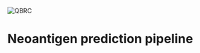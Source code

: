 ![QBRC](https://github.com/Neoantigen-pipeline/Neoantigen-pipeline/blob/master/QBRC.jpg)
# Neoantigen prediction pipeline
